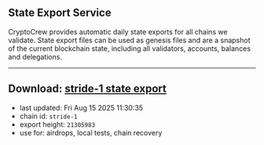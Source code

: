 ## State Export Service
CryptoCrew provides automatic daily state exports for all chains we validate. State export files can be used as genesis files and are a snapshot of the current blockchain state, including all validators, accounts, balances and delegations.

---
**Download: [stride-1 state export](https://dl-eu2.ccvalidators.com/SERVICE/stride/stride-1_export_21305983.json)**
---

- last updated: Fri Aug 15 2025 11:30:35
- chain id: `stride-1`
- export height: `21305983`
- use for: airdrops, local tests, chain recovery
